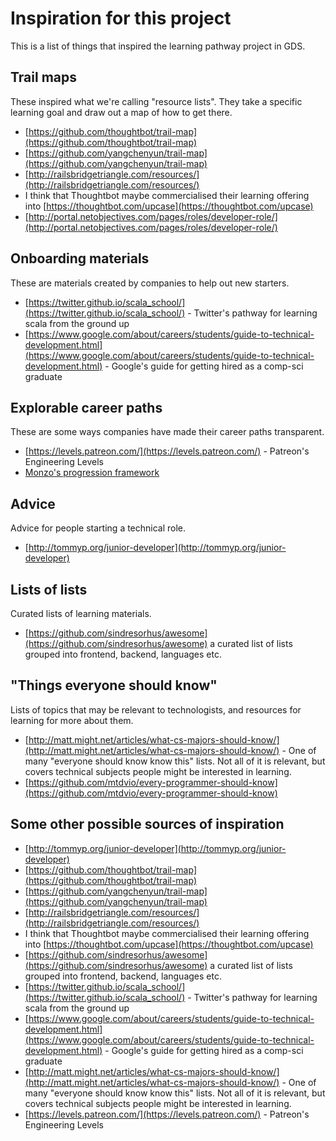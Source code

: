 # Inspiration for this project

This is a list of things that inspired the learning pathway project in GDS.

## Trail maps
These inspired what we're calling "resource lists". They take a specific learning goal and draw out a map of how to get there.

- [https://github.com/thoughtbot/trail-map](https://github.com/thoughtbot/trail-map)
- [https://github.com/yangchenyun/trail-map](https://github.com/yangchenyun/trail-map)
- [http://railsbridgetriangle.com/resources/](http://railsbridgetriangle.com/resources/)
- I think that Thoughtbot maybe commercialised their learning offering into [https://thoughtbot.com/upcase](https://thoughtbot.com/upcase)
- [http://portal.netobjectives.com/pages/roles/developer-role/](http://portal.netobjectives.com/pages/roles/developer-role/)

## Onboarding materials
These are materials created by companies to help out new starters.

- [https://twitter.github.io/scala_school/](https://twitter.github.io/scala_school/) - Twitter's pathway for learning scala from the ground up
- [https://www.google.com/about/careers/students/guide-to-technical-development.html](https://www.google.com/about/careers/students/guide-to-technical-development.html) - Google's guide for getting hired as a comp-sci graduate

## Explorable career paths
These are some ways companies have made their career paths transparent.

- [https://levels.patreon.com/](https://levels.patreon.com/) - Patreon's Engineering Levels
- [Monzo's progression framework](https://monzo.com/blog/2018/06/25/monzos-transparent-engineering-progression-framework/)

## Advice
Advice for people starting a technical role.

- [http://tommyp.org/junior-developer](http://tommyp.org/junior-developer)

## Lists of lists
Curated lists of learning materials.

- [https://github.com/sindresorhus/awesome](https://github.com/sindresorhus/awesome) a curated list of lists grouped into frontend, backend, languages etc.

## "Things everyone should know"
Lists of topics that may be relevant to technologists, and resources for learning for more about them.

- [http://matt.might.net/articles/what-cs-majors-should-know/](http://matt.might.net/articles/what-cs-majors-should-know/) - One of many "everyone should know know this" lists. Not all of it is relevant, but covers technical subjects people might be interested in learning.
- [https://github.com/mtdvio/every-programmer-should-know](https://github.com/mtdvio/every-programmer-should-know)


## Some other possible sources of inspiration

- [http://tommyp.org/junior-developer](http://tommyp.org/junior-developer)
- [https://github.com/thoughtbot/trail-map](https://github.com/thoughtbot/trail-map)
- [https://github.com/yangchenyun/trail-map](https://github.com/yangchenyun/trail-map)
- [http://railsbridgetriangle.com/resources/](http://railsbridgetriangle.com/resources/)
- I think that Thoughtbot maybe commercialised their learning offering into [https://thoughtbot.com/upcase](https://thoughtbot.com/upcase)
- [https://github.com/sindresorhus/awesome](https://github.com/sindresorhus/awesome) a curated list of lists grouped into frontend, backend, languages etc.
- [https://twitter.github.io/scala_school/](https://twitter.github.io/scala_school/) - Twitter's pathway for learning scala from the ground up
- [https://www.google.com/about/careers/students/guide-to-technical-development.html](https://www.google.com/about/careers/students/guide-to-technical-development.html) - Google's guide for getting hired as a comp-sci graduate
- [http://matt.might.net/articles/what-cs-majors-should-know/](http://matt.might.net/articles/what-cs-majors-should-know/) - One of many "everyone should know know this" lists. Not all of it is relevant, but covers technical subjects people might be interested in learning.
- [https://levels.patreon.com/](https://levels.patreon.com/) - Patreon's Engineering Levels
